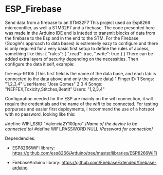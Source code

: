 # ESP_Firebase
Send data from a firebase to an STM32F7
This project used an Esp8266 microcontller, as well a STM32F7 and a firebase.
The code presented here was made in the Arduino IDE and is inteded to transmit blocks of data from the firebase to the Esp and in the end to the STM.
For the Firebase (Google's approach to data bases) is extremelly eazy to configure and there is only required for a very basic first setup to define the rules of access, something like this:
{
  "rules": {
    ".read": true,
    ".write": true
  }
}
There can be added extra layers of security depending on the necessities.
Then configure the data it self, example:

fire-esp-91105 (This first field is the name of the data base, and each tab is connected to the data above and only the above data)
  1
    FingerID: 1
    Songs: "1,2,3,4"
    UserName: "Jose Gomes"
  2
  3
  4
  Songs: "NEFFEX,Toxicity,Stitches,BeatIt"
  Users: "1,2,3,4"

Configuration needed for the ESP are mainly on the wifi connection, it will require the credentials and the name of the wifi to be connected. For testing porpurses and easier first deployments, I recommend the use of a hotspot with no password, looking like this:

#define WIFI_SSID "Valencia2Y100pro"  /*Name of the device to be connected to*/
#define WIFI_PASSWORD NULL            /*Password for connection*/

Dependencies:
 - ESP8266WiFi library:
https://github.com/esp8266/Arduino/tree/master/libraries/ESP8266WiFi

 - FirebaseArduino library:
https://github.com/FirebaseExtended/firebase-arduino
